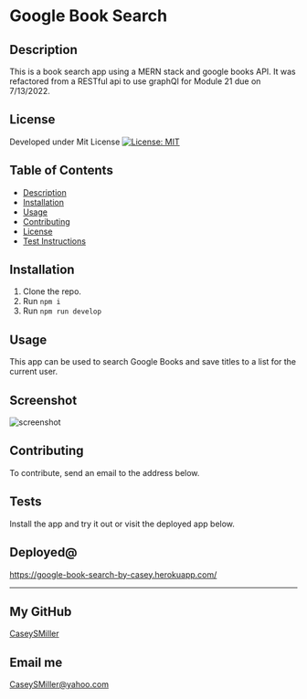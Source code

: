 # Google Book Search

  ## Description
  
  This is a book search app using a MERN stack and google books API. It was refactored from a RESTful api to use graphQl for Module 21 due on 7/13/2022.
  
  ## License
  
  Developed under Mit License [![License: MIT](https://img.shields.io/badge/License-MIT-yellow.svg)](https://opensource.org/licenses/MIT)
  
  ## Table of Contents
  
  - [Description](#description)
  - [Installation](#installation)
  - [Usage](#usage)
  - [Contributing](#contributing)
  - [License](#license)
  - [Test Instructions](#tests)
  
  ## Installation
  
  1. Clone the repo. 
  2. Run `npm i` 
  3. Run `npm run develop`
  
  ## Usage
  
  This app can be used to search Google Books and save titles to a list for the current user.
  
  ## Screenshot
  
  ![screenshot](./assets/screenshot.gif)
  
  ## Contributing
  
  To contribute, send an email to the address below.
  
  ## Tests
  
  Install the app and try it out or visit the deployed app below.

  ## Deployed@

  https://google-book-search-by-casey.herokuapp.com/
  
  ---
  
  ## My GitHub
  
  [CaseySMiller](https://github.com/CaseySMiller)
  
  ## Email me
  
  [CaseySMiller@yahoo.com](mailto:CaseySMiller@yahoo.com)

